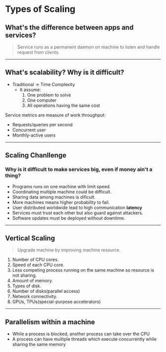 # Types of Scaling

## What's the difference between apps and **services**?

> Service runs as a permanent daemon on machine to listen and handle request from clients.

---

## What's **scalability**? Why is it difficult?

- Traditional -> Time Complexity
    - It assume: 
        1. One problem to solve
        2. One computer
        3. All operations having the same cost 

Service metrics are measure of work throughput:
- Requests/queries per second
- Concurrent user
- Monthly-active users

---

## Scaling Chanllenge

### Why is it difficult to make services big, even if money ain't a thing?

- Programs runs on one machine with limit speed.
- Coordinating multiple machine could be difficult.
- Sharing data among machines is dificult.
- More machines means higher probability to fail.
- User distributed worldwide lead to high communication **latency**
- Services must trust each other but also guard against attackers.
- Software updates must be deployed without downtime.

---

## Vertical Scaling
> Upgrade machine by improving machine resource.
1. Number of CPU cores.
2. Speed of each CPU core.
3. Less competing process running on the same machine so resource is not sharing.
4. Amount of memory.
5. Types of disk.
6. Number of disks(parallel access)
7. Network connectivity.
8. GPUs, TPUs(special-purpose accelerators)

--- 

## Parallelism within a machine
- While a process is blocked, another process can take over the CPU
- A process can have multiple threads which execute concurrently while sharing the same memory

